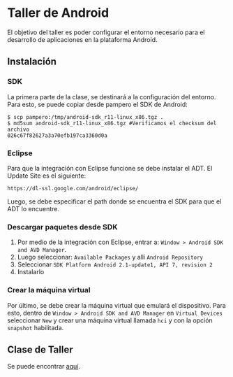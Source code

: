 # Taller de Android

El objetivo del taller es poder configurar el entorno necesario para el desarrollo de aplicaciones en la plataforma Android.  

## Instalación

### SDK

La primera parte de la clase, se destinará a la configuración del entorno. Para esto, se puede copiar desde pampero el SDK de Android:

    $ scp pampero:/tmp/android-sdk_r11-linux_x86.tgz .
    $ md5sum android-sdk_r11-linux_x86.tgz #Verificamos el checksum del archivo
    026c67f82627a3a70efb197ca3360d0a

### Eclipse

Para que la integración con Eclipse funcione se debe instalar el ADT. El Update Site es el siguiente:

	https://dl-ssl.google.com/android/eclipse/

Luego, se debe especificar el path donde se encuentra el SDK para que el ADT lo encuentre.

### Descargar paquetes desde SDK

 1. Por medio de la integración con Eclipse, entrar a: `Window > Android SDK and AVD Manager`. 
 2. Luego seleccionar: `Available Packages` y allí `Android Repository`
 3. Seleccionar `SDK Platform Android 2.1-update1, API 7, revision 2`
 4. Instalarlo


### Crear la máquina virtual

Por último, se debe crear la máquina virtual que emulará el dispositivo. Para esto, dentro de  `Window > Android SDK and AVD Manager` en `Virtual Devices` seleccionar `New` y crear una máquina virtual llamada `hci` y con la opción `snapshot` habilitada.

## Clase de Taller

Se puede encontrar [aquí](https://docs.google.com/present/view?id=dd2px4mb_447d6zdgkp9).

